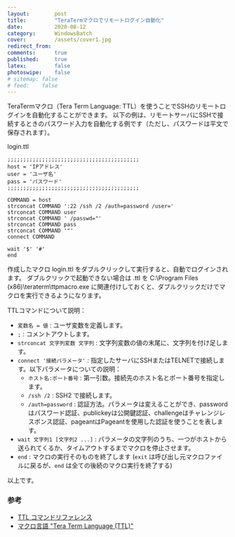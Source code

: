 ```yaml
---
layout:        post
title:         "TeraTermマクロでリモートログイン自動化"
date:          2020-08-12
category:      WindowsBatch
cover:         /assets/cover1.jpg
redirect_from:
comments:      true
published:     true
latex:         false
photoswipe:    false
# sitemap: false
# feed:    false
---
```


TeraTermマクロ（Tera Term Language: TTL）を使うことでSSHのリモートログインを自動化することができます。
以下の例は、リモートサーバにSSHで接続するときのパスワード入力を自動化する例です（ただし、パスワードは平文で保存されます）。

login.ttl

```ttl
;;;;;;;;;;;;;;;;;;;;;;;;;;;;;;;;;;;;;;;;;;
host = 'IPアドレス'
user = 'ユーザ名'
pass = 'パスワード'
;;;;;;;;;;;;;;;;;;;;;;;;;;;;;;;;;;;;;;;;;;

COMMAND = host
strconcat COMMAND ':22 /ssh /2 /auth=password /user='
strconcat COMMAND user
strconcat COMMAND ' /passwd="'
strconcat COMMAND pass
strconcat COMMAND '"'
connect COMMAND

wait '$' '#'
end
```

作成したマクロ login.ttl をダブルクリックして実行すると、自動でログインされます。
ダブルクリックで起動できない場合は .ttl を C:\Program Files (x86)\teraterm\ttpmacro.exe に関連付けしておくと、ダブルクリックだけでマクロを実行できるようになります。

TTLコマンドについて説明：

- `変数名 = 値` : ユーザ変数を定義します。
- `;` : コメントアウトします。
- `strconcat 文字列変数 文字列` : 文字列変数の値の末尾に、文字列を付け足します。
- `connect '接続パラメータ'` : 指定したサーバにSSHまたはTELNETで接続します。以下パラメータについての説明：
  - `ホスト名:ポート番号` : 第一引数。接続先のホスト名とポート番号を指定します。
  - `/ssh /2` : SSH2 で接続します。
  - `/auth=password` : 認証方法。パラメータは変えることができ、passwordはパスワード認証、publickeyは公開鍵認証、challengeはチャレンジレスポンス認証、pageantはPageantを使用した認証を使うことを表します。
- `wait 文字列1 [文字列2 ...]` : パラメータの文字列のうち、一つがホストから送られてくるか、タイムアウトするまでマクロを停止させます。
- `end` : マクロの実行そのものを終了します (`exit` は呼び出し元マクロファイルに戻るが、`end` は全ての後続のマクロ実行を終了する)

以上です。



### 参考

- [TTL コマンドリファレンス](https://ttssh2.osdn.jp/manual/4/ja/macro/command/index.html)
- [マクロ言語 "Tera Term Language (TTL)"](https://ttssh2.osdn.jp/manual/4/ja/macro/syntax/index.html)
